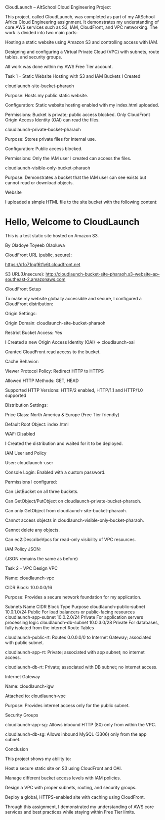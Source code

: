 CloudLaunch – AltSchool Cloud Engineering Project

This project, called CloudLaunch, was completed as part of my AltSchool Africa Cloud Engineering assignment. It demonstrates my understanding of core AWS services such as S3, IAM, CloudFront, and VPC networking. The work is divided into two main parts:

Hosting a static website using Amazon S3 and controlling access with IAM.

Designing and configuring a Virtual Private Cloud (VPC) with subnets, route tables, and security groups.

All work was done within my AWS Free Tier account.

Task 1 – Static Website Hosting with S3 and IAM
Buckets I Created

cloudlaunch-site-bucket-pharaoh

Purpose: Hosts my public static website.

Configuration: Static website hosting enabled with my index.html uploaded.

Permissions: Bucket is private; public access blocked. Only CloudFront Origin Access Identity (OAI) can read the files.

cloudlaunch-private-bucket-pharaoh

Purpose: Stores private files for internal use.

Configuration: Public access blocked.

Permissions: Only the IAM user I created can access the files.

cloudlaunch-visible-only-bucket-pharaoh

Purpose: Demonstrates a bucket that the IAM user can see exists but cannot read or download objects.

Website

I uploaded a simple HTML file to the site bucket with the following content:

<!DOCTYPE html>
<html>
<head>
  <title>CloudLaunch</title>
</head>
<body>
  <h1>Hello, Welcome to CloudLaunch</h1>
  <p>This is a test static site hosted on Amazon S3.</p>
  <p>By Oladoye Toyeeb Olaoluwa</p>
</body>
</html>


CloudFront URL (public, secure):

https://d1o71ngf6t1y6t.cloudfront.net


S3 URL(Unsecure): http://cloudlaunch-bucket-site-pharaoh.s3-website-ap-southeast-2.amazonaws.com

CloudFront Setup

To make my website globally accessible and secure, I configured a CloudFront distribution:

Origin Settings:

Origin Domain: cloudlaunch-site-bucket-pharaoh

Restrict Bucket Access: Yes

I Created a new Origin Access Identity (OAI) → cloudlaunch-oai

Granted CloudFront read access to the bucket.

Cache Behavior:

Viewer Protocol Policy: Redirect HTTP to HTTPS

Allowed HTTP Methods: GET, HEAD

Supported HTTP Versions: HTTP/2 enabled, HTTP/1.1 and HTTP/1.0 supported

Distribution Settings:

Price Class: North America & Europe (Free Tier friendly)

Default Root Object: index.html

WAF: Disabled

I Created the distribution and waited for it to be deployed.

IAM User and Policy

User: cloudlaunch-user

Console Login: Enabled with a custom password.

Permissions I configured:

Can ListBucket on all three buckets.

Can GetObject/PutObject on cloudlaunch-private-bucket-pharaoh.

Can only GetObject from cloudlaunch-site-bucket-pharaoh.

Cannot access objects in cloudlaunch-visible-only-bucket-pharaoh.

Cannot delete any objects.

Can ec2:DescribeVpcs for read-only visibility of VPC resources.

IAM Policy JSON:

(JSON remains the same as before)

Task 2 – VPC Design
VPC

Name: cloudlaunch-vpc

CIDR Block: 10.0.0.0/16

Purpose: Provides a secure network foundation for my application.

Subnets
Name	CIDR Block	Type	Purpose
cloudlaunch-public-subnet	10.0.1.0/24	Public	For load balancers or public-facing resources
cloudlaunch-app-subnet	10.0.2.0/24	Private	For application servers processing logic
cloudlaunch-db-subnet	10.0.3.0/28	Private	For databases, fully isolated from the internet
Route Tables

cloudlaunch-public-rt: Routes 0.0.0.0/0 to Internet Gateway; associated with public subnet.

cloudlaunch-app-rt: Private; associated with app subnet; no internet access.

cloudlaunch-db-rt: Private; associated with DB subnet; no internet access.

Internet Gateway

Name: cloudlaunch-igw

Attached to: cloudlaunch-vpc

Purpose: Provides internet access only for the public subnet.

Security Groups

cloudlaunch-app-sg: Allows inbound HTTP (80) only from within the VPC.

cloudlaunch-db-sg: Allows inbound MySQL (3306) only from the app subnet.

Conclusion

This project shows my ability to:

Host a secure static site on S3 using CloudFront and OAI.

Manage different bucket access levels with IAM policies.

Design a VPC with proper subnets, routing, and security groups.

Deploy a global, HTTPS-enabled site with caching using CloudFront.

Through this assignment, I demonstrated my understanding of AWS core services and best practices while staying within Free Tier limits.
